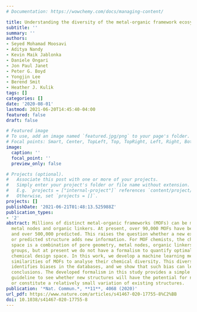```yaml
---
# Documentation: https://wowchemy.com/docs/managing-content/

title: Understanding the diversity of the metal-organic framework ecosystem
subtitle: ''
summary: ''
authors:
- Seyed Mohamad Moosavi
- Aditya Nandy
- Kevin Maik Jablonka
- Daniele Ongari
- Jon Paul Janet
- Peter G. Boyd
- Yongjin Lee
- Berend Smit
- Heather J. Kulik
tags: []
categories: []
date: '2020-08-01'
lastmod: 2021-06-20T14:45:40-04:00
featured: false
draft: false

# Featured image
# To use, add an image named `featured.jpg/png` to your page's folder.
# Focal points: Smart, Center, TopLeft, Top, TopRight, Left, Right, BottomLeft, Bottom, BottomRight.
image:
  caption: ''
  focal_point: ''
  preview_only: false

# Projects (optional).
#   Associate this post with one or more of your projects.
#   Simply enter your project's folder or file name without extension.
#   E.g. `projects = ["internal-project"]` references `content/project/deep-learning/index.md`.
#   Otherwise, set `projects = []`.
projects: []
publishDate: '2021-06-21T01:48:13.525988Z'
publication_types:
- '2'
abstract: Millions of distinct metal-organic frameworks (MOFs) can be made by combining
  metal nodes and organic linkers. At present, over 90,000 MOFs have been synthesized
  and over 500,000 predicted. This raises the question whether a new experimental
  or predicted structure adds new information. For MOF chemists, the chemical design
  space is a combination of pore geometry, metal nodes, organic linkers, and functional
  groups, but at present we do not have a formalism to quantify optimal coverage of
  chemical design space. In this work, we develop a machine learning method to quantify
  similarities of MOFs to analyse their chemical diversity. This diversity analysis
  identifies biases in the databases, and we show that such bias can lead to incorrect
  conclusions. The developed formalism in this study provides a simple and practical
  guideline to see whether new structures will have the potential for new insights,
  or constitute a relatively small variation of existing structures.
publication: '*Nat. Commun.*, **11**, 4068 (2020)'
url_pdf: https://www.nature.com/articles/s41467-020-17755-8%C2%BB
doi: 10.1038/s41467-020-17755-8
---
```

